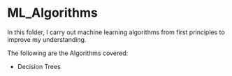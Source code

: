 # ML_Algorithms

In this folder, I carry out machine learning algorithms from first principles to improve my understanding.

The following are the Algorithms covered:

* Decision Trees
